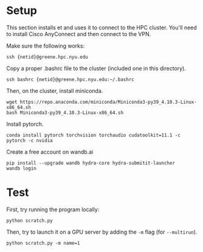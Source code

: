 # Setup

This section installs et and uses it to connect to the HPC cluster.
You'll need to install Cisco AnyConnect and then connect to the VPN.

Make sure the following works:
```
ssh {netid}@greene.hpc.nyu.edu
```

Copy a proper .bashrc file to the cluster (included one in this directory).
```
ssh bashrc {netid}@greene.hpc.nyu.edu:~/.bashrc
```

Then, on the cluster, install miniconda.
```
wget https://repo.anaconda.com/miniconda/Miniconda3-py39_4.10.3-Linux-x86_64.sh
bash Miniconda3-py39_4.10.3-Linux-x86_64.sh
```

Install pytorch.
```
conda install pytorch torchvision torchaudio cudatoolkit=11.1 -c pytorch -c nvidia
```

Create a free account on wandb.ai

```
pip install --upgrade wandb hydra-core hydra-submitit-launcher
wandb login
```


# Test

First, try running the program locally:
```
python scratch.py
```

Then, try to launch it on a GPU server by adding the `-m` flag (for `--multirun`).
```
python scratch.py -m name=1
```